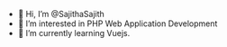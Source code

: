 - 👋 Hi, I’m @SajithaSajith
- 👀 I’m interested in PHP Web Application Development
- 🌱 I’m currently learning Vuejs.


<!---
SajithaSajith/SajithaSajith is a ✨ special ✨ repository because its `README.md` (this file) appears on your GitHub profile.
You can click the Preview link to take a look at your changes.
--->
